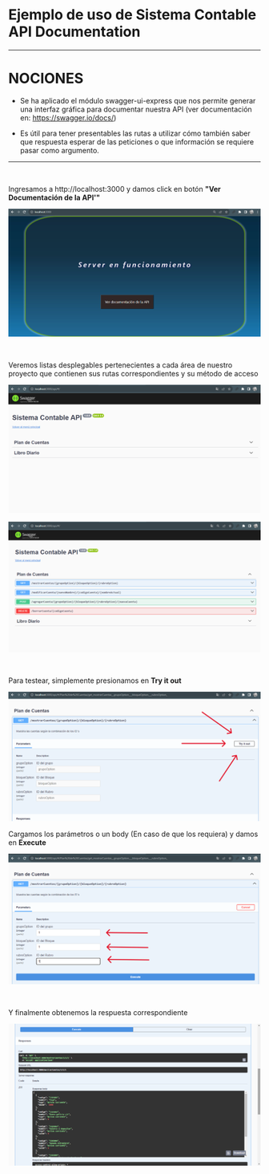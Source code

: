 # Ejemplo de uso de Sistema Contable API Documentation

---

# NOCIONES 

* Se ha aplicado el módulo swagger-ui-express que nos permite generar una interfaz gráfica para documentar nuestra API (ver documentación en: https://swagger.io/docs/)

* Es útil para tener presentables las rutas a utilizar cómo también saber que respuesta esperar de las peticiones o que información se requiere pasar como argumento.
  
---

<br>

Ingresamos a http://localhost:3000 y damos click en botón **"Ver Documentación de la API'"**
  
![](https://github.com/camilabarce/sistema-contable/blob/develop/Back-Develop/Ignorar/1.png)

<br>

Veremos listas desplegables pertenecientes a cada área de nuestro proyecto que contienen sus rutas correspondientes y su método de acceso
  
![](https://github.com/camilabarce/sistema-contable/blob/develop/Back-Develop/Ignorar/2.png)

![](https://github.com/camilabarce/sistema-contable/blob/develop/Back-Develop/Ignorar/3.png)

<br>

Para testear, simplemente presionamos en **Try it out**

![](https://github.com/camilabarce/sistema-contable/blob/develop/Back-Develop/Ignorar/4.png)

Cargamos los parámetros o un body (En caso de que los requiera) y damos en **Execute**

![](https://github.com/camilabarce/sistema-contable/blob/develop/Back-Develop/Ignorar/5.png)

<br>

Y finalmente obtenemos la respuesta correspondiente

![](https://github.com/camilabarce/sistema-contable/blob/develop/Back-Develop/Ignorar/6.png)
